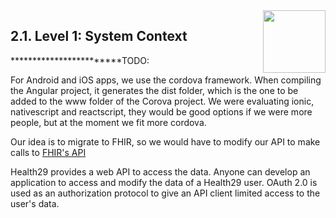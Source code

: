 <img align="right" width="100px" src="../../../../source/images/All//Foundation29.png">

## 2.1. Level 1: System Context
************************TODO: 

For Android and iOS apps, we use the cordova framework. When compiling the Angular project, it generates the dist folder, which is the one to be added to the www folder of the Corova project.  We were evaluating ionic, nativescript and reactscript, they would be good options if we were more people, but at the moment we fit more cordova.

Our idea is to migrate to FHIR, so we would have to modify our API to make calls to [FHIR's API](https://www.hl7.org/fhir/ "Title")

Health29 provides a web API to access the data. Anyone can develop an application to access and modify the data of a Health29 user. OAuth 2.0 is used as an authorization protocol to give an API client limited access to the user's data. 